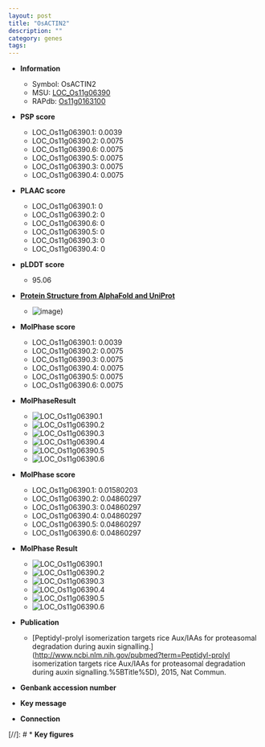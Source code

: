 ```yaml
---
layout: post
title: "OsACTIN2"
description: ""
category: genes
tags: 
---
```


* **Information**  
    + Symbol: OsACTIN2  
    + MSU: [LOC_Os11g06390](http://rice.plantbiology.msu.edu/cgi-bin/ORF_infopage.cgi?orf=LOC_Os11g06390)  
    + RAPdb: [Os11g0163100](http://rapdb.dna.affrc.go.jp/viewer/gbrowse_details/irgsp1?name=Os11g0163100)  

* **PSP score**  
    + LOC_Os11g06390.1: 0.0039 
    + LOC_Os11g06390.2: 0.0075 
    + LOC_Os11g06390.6: 0.0075 
    + LOC_Os11g06390.5: 0.0075 
    + LOC_Os11g06390.3: 0.0075 
    + LOC_Os11g06390.4: 0.0075 

* **PLAAC score**  
    + LOC_Os11g06390.1: 0 
    + LOC_Os11g06390.2: 0 
    + LOC_Os11g06390.6: 0 
    + LOC_Os11g06390.5: 0 
    + LOC_Os11g06390.3: 0 
    + LOC_Os11g06390.4: 0 

* **pLDDT score**
    + 95.06

* **[Protein Structure from AlphaFold and UniProt](https://www.uniprot.org/uniprotkb/Q67G20/entry#structure)**
    + ![image](https://ricepsp.github.io/images/Q6/AF-Q67G20-F1.png))

* **MolPhase score**
    + LOC_Os11g06390.1: 0.0039
    + LOC_Os11g06390.2: 0.0075
    + LOC_Os11g06390.3: 0.0075
    + LOC_Os11g06390.4: 0.0075
    + LOC_Os11g06390.5: 0.0075
    + LOC_Os11g06390.6: 0.0075

* **MolPhaseResult**
    + ![LOC_Os11g06390.1](https://ricepsp.github.io/pictures/LOC_Os11g/LOC_Os11g06390.1.png)
    + ![LOC_Os11g06390.2](https://ricepsp.github.io/pictures/LOC_Os11g/LOC_Os11g06390.2.png)
    + ![LOC_Os11g06390.3](https://ricepsp.github.io/pictures/LOC_Os11g/LOC_Os11g06390.3.png)
    + ![LOC_Os11g06390.4](https://ricepsp.github.io/pictures/LOC_Os11g/LOC_Os11g06390.4.png)
    + ![LOC_Os11g06390.5](https://ricepsp.github.io/pictures/LOC_Os11g/LOC_Os11g06390.5.png)
    + ![LOC_Os11g06390.6](https://ricepsp.github.io/pictures/LOC_Os11g/LOC_Os11g06390.6.png)

* **MolPhase score**
    + LOC_Os11g06390.1: 0.01580203
    + LOC_Os11g06390.2: 0.04860297
    + LOC_Os11g06390.3: 0.04860297
    + LOC_Os11g06390.4: 0.04860297
    + LOC_Os11g06390.5: 0.04860297
    + LOC_Os11g06390.6: 0.04860297

* **MolPhase Result**
    + ![LOC_Os11g06390.1](https://304243504.github.io/Pictures/LOC_Os11g/LOC_Os11g06390.1.png)
    + ![LOC_Os11g06390.2](https://304243504.github.io/Pictures/LOC_Os11g/LOC_Os11g06390.2.png)
    + ![LOC_Os11g06390.3](https://304243504.github.io/Pictures/LOC_Os11g/LOC_Os11g06390.3.png)
    + ![LOC_Os11g06390.4](https://304243504.github.io/Pictures/LOC_Os11g/LOC_Os11g06390.4.png)
    + ![LOC_Os11g06390.5](https://304243504.github.io/Pictures/LOC_Os11g/LOC_Os11g06390.5.png)
    + ![LOC_Os11g06390.6](https://304243504.github.io/Pictures/LOC_Os11g/LOC_Os11g06390.6.png)

* **Publication**  
    + [Peptidyl-prolyl isomerization targets rice Aux/IAAs for proteasomal degradation during auxin signalling.](http://www.ncbi.nlm.nih.gov/pubmed?term=Peptidyl-prolyl isomerization targets rice Aux/IAAs for proteasomal degradation during auxin signalling.%5BTitle%5D), 2015, Nat Commun.

* **Genbank accession number**  

* **Key message**  

* **Connection**  

[//]: # * **Key figures**  


